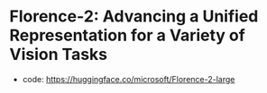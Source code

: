 # Florence-2: Advancing a Unified Representation for a Variety of Vision Tasks
- code: https://huggingface.co/microsoft/Florence-2-large